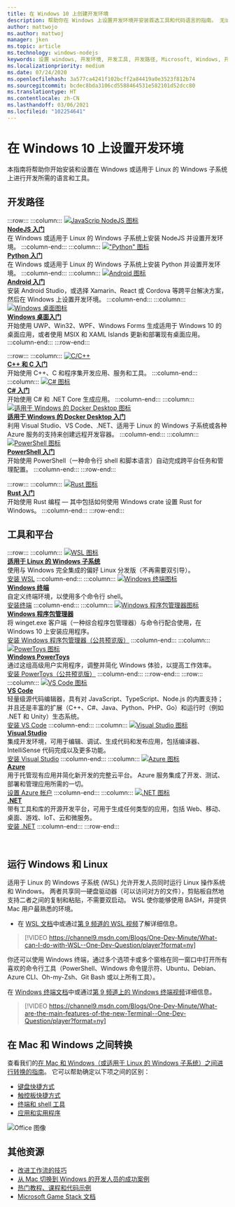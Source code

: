```yaml
---
title: 在 Windows 10 上创建开发环境
description: 帮助你在 Windows 上设置开发环境并安装首选工具和代码语言的指南。 无论你是否选择使用 Python、NodeJS、VS Code、Git、Bash、Linux 工具和命令、Android Studio，我们都会为你提供功能强大的新工具（例如 Windows 终端和 WSL）。
author: mattwojo
ms.author: mattwoj
manager: jken
ms.topic: article
ms.technology: windows-nodejs
keywords: 设置 windows, 开发环境, 开发工具, 开发路径, Microsoft, Windows, 开发人员, 使用技巧, 性能, WSL, 终端, nodejs, python
ms.localizationpriority: medium
ms.date: 07/24/2020
ms.openlocfilehash: 3a577ca4241f102bcff2a84419a0e3523f812b74
ms.sourcegitcommit: bcdec8bda3106cd5588464531e582101d52dcc80
ms.translationtype: HT
ms.contentlocale: zh-CN
ms.lasthandoff: 03/06/2021
ms.locfileid: "102254641"
---
```

# <a name="set-up-your-development-environment-on-windows-10"></a>在 Windows 10 上设置开发环境

本指南将帮助你开始安装和设置在 Windows 或适用于 Linux 的 Windows 子系统上进行开发所需的语言和工具。

## <a name="development-paths"></a>开发路径

:::row:::
    :::column:::
       [![JavaScrip NodeJS 图标](../images/nodejs-logo.png)](../nodejs/index.yml)<br>
        **[NodeJS 入门](../nodejs/index.yml)**<br>
        在 Windows 或适用于 Linux 的 Windows 子系统上安装 NodeJS 并设置开发环境。
    :::column-end:::
    :::column:::
       [!["Python" 图标](../images/python-logo.png)](../python/index.yml)<br>
        **[Python 入门](../python/index.yml)**<br>
        在 Windows 或适用于 Linux 的 Windows 子系统上安装 Python 并设置开发环境。
    :::column-end:::
    :::column:::
       [![Android 图标](../images/android-logo.png)](/windows/android)<br>
        **[Android 入门](/windows/android)**<br>
        安装 Android Studio，或选择 Xamarin、React 或 Cordova 等跨平台解决方案，然后在 Windows 上设置开发环境。
    :::column-end:::
    :::column:::
       [![Windows 桌面图标](../images/windows-logo.png)](../apps/index.yml)<br>
        **[Windows 桌面入门](../apps/index.yml)**<br>
        开始使用 UWP、Win32、WPF、Windows Forms 生成适用于 Windows 10 的桌面应用，或者使用 MSIX 和 XAML Islands 更新和部署现有桌面应用。
    :::column-end:::
:::row-end:::

:::row:::
    :::column:::
       [![C/C++](../images/c-logo.png)](/cpp/)<br>
        **[C++ 和 C 入门](/cpp/)**<br>
        开始使用 C++、C 和程序集开发应用、服务和工具。
    :::column-end:::
    :::column:::
       [![C# 图标](../images/csharp-logo.png)](/dotnet/csharp/)<br>
        **[C# 入门](/dotnet/csharp/)**<br>
        开始使用 C# 和 .NET Core 生成应用。
    :::column-end:::
    :::column:::
       [![适用于 Windows 的 Docker Desktop 图标](../images/docker-logo.png)](../dev-environment/docker/overview.md)<br>
        **[适用于 Windows 的 Docker Desktop 入门](../dev-environment/docker/overview.md)**<br>
        利用 Visual Studio、VS Code、.NET、适用于 Linux 的 Windows 子系统或各种 Azure 服务的支持来创建远程开发容器。
    :::column-end:::
    :::column:::
       [![PowerShell 图标](../images/powershell.png)](/powershell/)<br>
        **[PowerShell 入门](/powershell/)**<br>
        开始使用 PowerShell（一种命令行 shell 和脚本语言）自动完成跨平台任务和管理配置。
    :::column-end:::
:::row-end:::

:::row:::
    :::column:::
       [![Rust 图标](../images/rust-icon.png)](./rust/index.yml)<br>
        **[Rust 入门](./rust/index.yml)**<br>
        开始使用 Rust 编程 &mdash; 其中包括如何使用 Windows crate 设置 Rust for Windows。
    :::column-end:::
:::row-end:::

## <a name="tools-and-platforms"></a>工具和平台

:::row:::
    :::column:::
       [![WSL 图标](../images/windows-linux-dev-env.png)](/windows/wsl/)<br>
        **[适用于 Linux 的 Windows 子系统](/windows/wsl/)**<br>
        使用与 Windows 完全集成的偏好 Linux 分发版（不再需要双引导）。<br>
        [安装 WSL](/windows/wsl/install-win10)
    :::column-end:::
    :::column:::
       [![Windows 终端图标](../images/terminal.png)](/windows/terminal/)<br>
        **[Windows 终端](/windows/terminal/)**<br>
        自定义终端环境，以使用多个命令行 shell。
        <br>
        [安装终端](https://www.microsoft.com/p/windows-terminal/9n0dx20hk701?rtc=1&activetab=pivot:overviewtab)
    :::column-end:::
    :::column:::
       [![Windows 程序包管理器图标](../images/winget.png)](../package-manager/index.md)<br>
        **[Windows 程序包管理器](../package-manager/index.md)**<br>
        将 winget.exe 客户端（一种综合程序包管理器）与命令行配合使用，在 Windows 10 上安装应用程序。<br>
        [安装 Windows 程序包管理器（公共预览版）](../package-manager/winget/index.md#install-winget)
    :::column-end:::
    :::column:::
       [![PowerToys 图标](../images/powertoys.png)](https://github.com/microsoft/PowerToys)<br>
        **[Windows PowerToys](https://github.com/microsoft/PowerToys)**<br>
        通过这组高级用户实用程序，调整并简化 Windows 体验，以提高工作效率。<br>
        [安装 PowerToys（公共预览版）](https://github.com/microsoft/PowerToys#installing-and-running-microsoft-powertoys)
    :::column-end:::
:::row-end:::
:::row:::
    :::column:::
       [![VS Code 图标](../images/Vscode.png)](https://code.visualstudio.com/docs)<br>
        **[VS Code](https://code.visualstudio.com/docs)**<br>
        轻量级源代码编辑器，具有对 JavaScript、TypeScript、Node.js 的内置支持；并且还是丰富的扩展（C++、C#、Java、Python、PHP、Go）和运行时（例如 .NET 和 Unity）生态系统。<br>
        [安装 VS Code](https://code.visualstudio.com/download)
    :::column-end:::
    :::column:::
       [![Visual Studio 图标](../images/visualstudio.png)](/visualstudio/windows/)<br>
        **[Visual Studio](/visualstudio/windows/)**<br>
        集成开发环境，可用于编辑、调试、生成代码和发布应用，包括编译器、IntelliSense 代码完成以及更多功能。<br>
        [安装 Visual Studio](/visualstudio/install/install-visual-studio)
    :::column-end:::
    :::column:::
       [![Azure 图标](../images/Azure.png)](/azure/guides/developer/azure-developer-guide)<br>
        **[Azure](/azure/guides/developer/azure-developer-guide)**<br>
        用于托管现有应用并简化新开发的完整云平台。 Azure 服务集成了开发、测试、部署和管理应用所需的一切。<br>
        [设置 Azure 帐户](https://azure.microsoft.com/free/)
    :::column-end:::
    :::column:::
       [![.NET 图标](../images/net.png)](https://dotnet.microsoft.com/)<br>
        **[.NET](/dotnet/standard/get-started/)**<br>
        带有工具和库的开源开发平台，可用于生成任何类型的应用，包括 Web、移动、桌面、游戏、IoT、云和微服务。<br>
        [安装 .NET](https://dotnet.microsoft.com/download)
    :::column-end:::
:::row-end:::

<br>

## <a name="run-windows-and-linux"></a>运行 Windows 和 Linux

适用于 Linux 的 Windows 子系统 (WSL) 允许开发人员同时运行 Linux 操作系统和 Windows。 两者共享同一硬盘驱动器（可以访问对方的文件），剪贴板自然地支持二者之间的复制和粘贴，不需要双启动。 WSL 使你能够使用 BASH，并提供 Mac 用户最熟悉的环境。
- 在 [WSL 文档](/windows/wsl)中或通过[第 9 频道的 WSL 视频](https://channel9.msdn.com/Search?term=wsl&lang-en=true)了解详细信息。

> [!VIDEO https://channel9.msdn.com/Blogs/One-Dev-Minute/What-can-I-do-with-WSL--One-Dev-Question/player?format=ny]

你还可以使用 Windows 终端，通过多个选项卡或多个窗格在同一窗口中打开所有喜欢的命令行工具（PowerShell、Windows 命令提示符、Ubuntu、Debian、Azure CLI、Oh-my-Zsh、Git Bash 或以上所有工具）。

在 [Windows 终端文档](/windows/terminal)中或通过[第 9 频道上的 Windows 终端视频](https://channel9.msdn.com/Search?term=windows%20terminal&lang-en=true)详细信息。

> [!VIDEO https://channel9.msdn.com/Blogs/One-Dev-Minute/What-are-the-main-features-of-the-new-Terminal--One-Dev-Question/player?format=ny]

## <a name="transitioning-between-mac-and-windows"></a>在 Mac 和 Windows 之间转换

查看我们的[在 Mac 和 Windows（或适用于 Linux 的 Windows 子系统）之间进行转换的指南](./mac-to-windows.md)。 它可以帮助确定以下项之间的区别：

- [键盘快捷方式](./mac-to-windows.md#keyboard-shortcuts)
- [触控板快捷方式](./mac-to-windows.md#trackpad-shortcuts)
- [终端和 shell 工具](./mac-to-windows.md#command-line-shells-and-terminals)
- [应用和实用程序](./mac-to-windows.md#apps-and-utilities)

![Office 图像](../images/flashy-office3.png)

## <a name="additional-resources"></a>其他资源

- [改进工作流的技巧](./tips.md)
- [从 Mac 切换到 Windows 的开发人员的成功案例](./dev-stories.md)
- [热门教程、课程和代码示例](./tutorials.md)
- [Microsoft Game Stack 文档](/gaming/)
